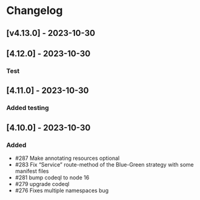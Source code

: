 # Changelog

## [v4.13.0] - 2023-10-30
## [4.12.0] - 2023-10-30

### Test

## [4.11.0] - 2023-10-30

### Added testing

## [4.10.0] - 2023-10-30

### Added

-  #287 Make annotating resources optional
-  #283 Fix “Service” route-method of the Blue-Green strategy with some manifest files
-  #281 bump codeql to node 16
-  #279 upgrade codeql
-  #276 Fixes multiple namespaces bug
